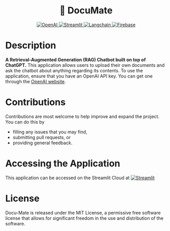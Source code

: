 <h1 align='center'>📂 DocuMate</h1>

<div align="center">
  <a href="https://www.openai.com/">
    <img src="https://img.shields.io/badge/OpenAI-GPT--4-1f6feb?logo=openai&logoColor=white" alt="OpenAI">
  </a>
  <a href="https://docu-mate.streamlit.app/">
    <img src="https://static.streamlit.io/badges/streamlit_badge_black_white.svg" alt="Streamlit">
  </a>
  <a href="https://www.langchain.com/">
    <img src="https://img.shields.io/badge/Langchain-Framework-34a853?logo=langchain&logoColor=white" alt="Langchain">
  </a>
  <a href="https://firebase.google.com/">
    <img src="https://img.shields.io/badge/Firebase-007ACC?logo=firebase&logoColor=white" alt="Firebase">
  </a>
</div>

# Description
 **A Retrieval-Augmented Generation (RAG) Chatbot built on top of ChatGPT.** 
 This application allows users to upload their own documents and ask the chatbot about anything regarding its contents. 
 To use the application, ensure that you have an OpenAI API key. You can get one through the [OpenAI website](https://platform.openai.com/api-keys).

# Contributions 
Contributions are most welcome to help improve and expand the project. You can do this by 

- filling any issues that you may find,
- submitting pull requests, or
- providing general feedback.

# Accessing the Application
This application can be accessed on the Streamlit Cloud at [![Streamlit](https://static.streamlit.io/badges/streamlit_badge_black_white.svg)](https://docu-mate.streamlit.app/)

# License
Docu-Mate is released under the MIT License, a permissive free software license that allows for significant freedom in the use and distribution of the software.
